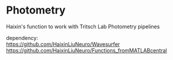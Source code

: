 # Photometry
 Haixin's function to work with Tritsch Lab Photometry pipelines
 
 dependency:  
 https://github.com/HaixinLiuNeuro/Wavesurfer  
 https://github.com/HaixinLiuNeuro/Functions_fromMATLABcentral 
 
